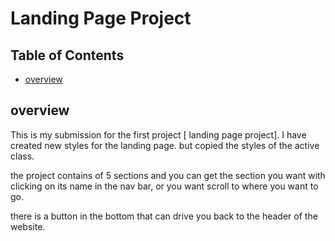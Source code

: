 # Landing Page Project

## Table of Contents

* [overview](#overview)

## overview

This is my submission for the first project [ landing page project].
I have created new styles for the landing page. but copied the styles of the active class.

the project contains of 5 sections and you can get the section you want with clicking on its name in the nav bar, or you want scroll to where you want to go.

there is a button in the bottom that can drive you back to the header of the website.


